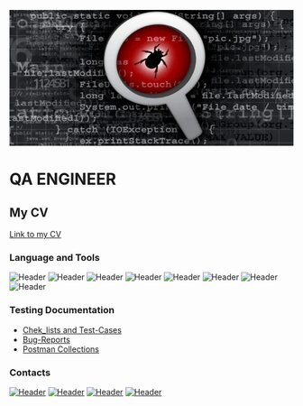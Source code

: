 [![Header](https://github.com/RuslanLost/RuslanLost/blob/main/assets/software-bug-web.png)](https://github.com/RuslanLost)
# QA ENGINEER

## My CV
[Link to my CV](https://disk.yandex.ru/i/A01mHvXd8Eo-lA)


### Language and Tools
![Header](https://img.shields.io/badge/Jira-090909?style=for-the-badge&logo=jira&logoColor=136be1)
![Header](https://img.shields.io/badge/Postman-090909?style=for-the-badge&logo=postman&logoColor=f76935)
![Header](https://img.shields.io/badge/Github-090909?style=for-the-badge&logo=github&logoColor=8cc4d7)
![Header](https://img.shields.io/badge/MySQL-090909?style=for-the-badge&logo=mysql&logoColor=00618a)
![Header](https://img.shields.io/badge/DevTools-090909?style=for-the-badge&logo=googlechrome&logoColor=2674f2)
![Header](https://img.shields.io/badge/TestRail-090909?style=for-the-badge&logo=&logoColor=71b556)
![Header](https://img.shields.io/badge/CharlesProxy-090909?style=for-the-badge&logo=charlesproxy&logoColor=8cc4d7)
![Header](https://img.shields.io/badge/Java-090909?style=for-the-badge&logo=Java&logoColor=8cc4d7)
### Testing Documentation


- [Chek_lists and Test-Cases](https://disk.yandex.ru/d/3U3cuOHkj45usw)
- [Bug-Reports](https://disk.yandex.ru/d/GGwLaN0KrSzwUA)
- [Postman Collections](https://disk.yandex.ru/d/6-jUSJ20xlvLKA)

### Contacts

[![Header](https://img.shields.io/badge/Telegram-090909?style=for-the-badge&logo=telegram&logoColor=31a5db)](https://t.me/Puehr)
[![Header](https://img.shields.io/badge/Linkedin-090909?style=for-the-badge&logo=linkedin&logoColor=0073b1)]()
[![Header](https://img.shields.io/badge/Email-090909?style=for-the-badge&logo=gmail&logoColor=0073b1)](mailto:gedkasper@icloud.com)
[![Header](https://img.shields.io/badge/Habr-090909?style=for-the-badge&logo=Habr&logoColor=0073b1)](https://career.habr.com/ruslan_lost)